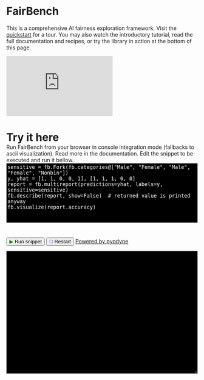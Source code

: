 # FairBench

<style>
    #output {
        background-color: black;
        color: white;
        border: 1px solid #555555;
        padding: 10px;
        font-family: monospace;
        margin-bottom: 25px;
    }
    #code {
        background-color: black;
        color: white;
        border: 1px solid #555555;
        font-family: monospace;
        spellcheck: false;
        autocorrect: off;
        margin-bottom: 25px;
        margin-top: 0px;
    }
    .icon-green {
        color: green;
    }
    .icon-blue {
        color: blue;
    }
</style>


This is a comprehensive AI fairness exploration framework. 
Visit the <a href="quickstart/" markdown="span">quickstart</a> for a tour.
You may also watch the introductory tutorial, read the full documentation and recipes, or try
the library in action at the bottom of this page.

<iframe width="280" height="157" src="https://www.youtube.com/embed/vJIK3Kc65pA" frameborder="0" allow="accelerometer; autoplay; encrypted-media; gyroscope; picture-in-picture" allowfullscreen></iframe>

<br>
<h1 style="margin-bottom: 0px;">Try it here</h1>
Run FairBench from your browser in console integration mode (fallbacks to ascii visualization). Read more in the documentation.
Edit the snippet to be executed and run it bellow.

<textarea class="code-block" id="code" style="width: 100%;overflow: hidden;resize: none;" rows="10">sensitive = fb.Fork(fb.categories@["Male", "Female", "Male", "Female", "Nonbin"])
y, yhat = [1, 1, 0, 0, 1], [1, 1, 1, 0, 0]
report = fb.multireport(predictions=yhat, labels=y, sensitive=sensitive)
fb.describe(report, show=False)  # returned value is printed anyway
fb.visualize(report.accuracy)</textarea>


<button id="run" onclick="evaluatePython()"><span class="icon-green">&#9654;</span> Run snippet</button>
<button id="restart" onclick="restartPython()"><span class="icon-blue">&#x1F504;</span> Restart</button>
<a href="https://pyodide.org/en/stable/">Powered by pyodyne</a>
<textarea class="code-block" id="output" style="width: 100%;resize: vertical;" rows="20" disabled></textarea>

    
<script src="https://cdn.jsdelivr.net/pyodide/v0.26.2/full/pyodide.js"></script>
<script>
    const output = document.getElementById("output");
    const code = document.getElementById("code");
    const run = document.getElementById("run");
    const restart = document.getElementById("restart");

    function convertUndefinedToNone(value) {
        return value === undefined ? "None" : value;
    }

    function addToOutput(s) {
        if (s === undefined) {
        } else {
            output.value += s + "\n";
            output.scrollTop = output.scrollHeight;
        }
    }

    output.value = ">>> import fairbench as fb\n";

    async function main() {
        run.disabled = true;
        restart.disabled = true;
        output.value += "Preparing the browser environment (this may take a couple of minutes)... ";
        let pyodide = await loadPyodide();
        console.log(pyodide.runPython(`
            import sys
            sys.version
        `));
        await pyodide.loadPackage("micropip");
        const micropip = pyodide.pyimport("micropip");
        await micropip.install('fairbench');
        output.value = ">>> import fairbench as fb\n";
        try {
            pyodide.runPython(`import fairbench as fb`);
        } catch (err) {
            output.value += err + "\n";
        }
        run.disabled = false;
        restart.disabled = false;
        return pyodide;
    };
    var pyodideReadyPromise = undefined;
    restart.disabled = true;

    function getCodeString() {
        const codeElement = document.getElementById("code");
        const codeString = codeElement.value;
        return codeString;
    }
    
    async function evaluatePython() {
        const command = getCodeString();
        if (pyodideReadyPromise === undefined)
            pyodideReadyPromise = main();
        run.disabled = true;
        restart.disabled = true;
        let pyodide = await pyodideReadyPromise;
        output.value += ">>> " + command.replace("\n", "\n>>> ") + "\n";

        var logBackup = console.log;

        console.log = function() {
            addToOutput(Array.from(arguments).join(' '));
        };

        try {
            let output = pyodide.runPython(command);
            addToOutput(output);
        } catch (err) {
            addToOutput(err);
        }
        console.log = logBackup;
        run.disabled = false;
        restart.disabled = false;
    }
    
    
    function removeAllCanvas() {
        const elements = document.querySelectorAll('[id^="matplotlib_"]');
        elements.forEach(element => element.remove());
    }


    async function restartPython() {
        output.value = "Restarting python...\n";
        removeAllCanvas();
        run.disabled = true;
        restart.disabled = true;
        pyodideReadyPromise = undefined;
        await main();
    }

    // Run code on Shift+Enter
    document.getElementById("code-editor").addEventListener("keydown", function(event) {
        if (event.key === "Enter" && event.shiftKey) {
            evaluatePython();
            event.preventDefault();
        }
    });
    
    function autoResize() {
        this.style.height = 'auto';
        this.style.height = this.scrollHeight + 'px';
    }
    code.style.height = 'auto';
    code.style.height = code.scrollHeight + 'px';
    code.addEventListener('input', autoResize, false);
</script>
